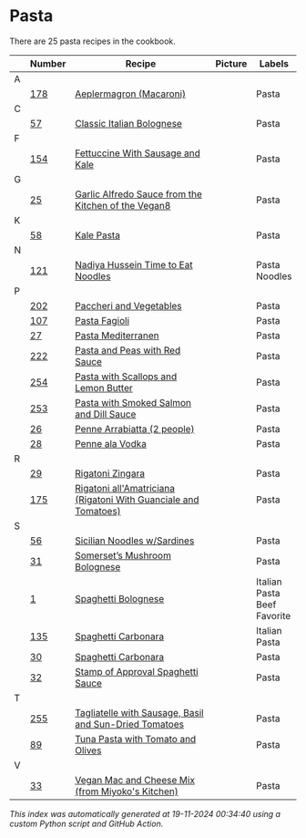 # Pasta

There are 25 pasta recipes in the cookbook.

| |Number|Recipe|Picture|Labels|
|-|------|------|-------|------|
| A||||
||[178](https://github.com/bryanbr23/Recipes/issues/178)|[Aeplermagron (Macaroni)](https://github.com/bryanbr23/Recipes/issues/178)| |Pasta|
| C||||
||[57](https://github.com/bryanbr23/Recipes/issues/57)|[Classic Italian Bolognese](https://github.com/bryanbr23/Recipes/issues/57)| |Pasta|
| F||||
||[154](https://github.com/bryanbr23/Recipes/issues/154)|[Fettuccine With Sausage and Kale](https://github.com/bryanbr23/Recipes/issues/154)| |Pasta|
| G||||
||[25](https://github.com/bryanbr23/Recipes/issues/25)|[Garlic Alfredo Sauce from the Kitchen of the Vegan8](https://github.com/bryanbr23/Recipes/issues/25)| |Pasta|
| K||||
||[58](https://github.com/bryanbr23/Recipes/issues/58)|[Kale Pasta](https://github.com/bryanbr23/Recipes/issues/58)| |Pasta|
| N||||
||[121](https://github.com/bryanbr23/Recipes/issues/121)|[Nadiya Hussein Time to Eat Noodles](https://github.com/bryanbr23/Recipes/issues/121)| |Pasta<br>Noodles|
| P||||
||[202](https://github.com/bryanbr23/Recipes/issues/202)|[Paccheri and Vegetables](https://github.com/bryanbr23/Recipes/issues/202)| |Pasta|
||[107](https://github.com/bryanbr23/Recipes/issues/107)|[Pasta Fagioli](https://github.com/bryanbr23/Recipes/issues/107)| |Pasta|
||[27](https://github.com/bryanbr23/Recipes/issues/27)|[Pasta Mediterranen](https://github.com/bryanbr23/Recipes/issues/27)| |Pasta|
||[222](https://github.com/bryanbr23/Recipes/issues/222)|[Pasta and Peas with Red Sauce](https://github.com/bryanbr23/Recipes/issues/222)| |Pasta|
||[254](https://github.com/bryanbr23/Recipes/issues/254)|[Pasta with Scallops and Lemon Butter](https://github.com/bryanbr23/Recipes/issues/254)| |Pasta|
||[253](https://github.com/bryanbr23/Recipes/issues/253)|[Pasta with Smoked Salmon and Dill Sauce](https://github.com/bryanbr23/Recipes/issues/253)| |Pasta|
||[26](https://github.com/bryanbr23/Recipes/issues/26)|[Penne Arrabiatta (2 people)](https://github.com/bryanbr23/Recipes/issues/26)| |Pasta|
||[28](https://github.com/bryanbr23/Recipes/issues/28)|[Penne ala Vodka](https://github.com/bryanbr23/Recipes/issues/28)| |Pasta|
| R||||
||[29](https://github.com/bryanbr23/Recipes/issues/29)|[Rigatoni Zingara ](https://github.com/bryanbr23/Recipes/issues/29)| |Pasta|
||[175](https://github.com/bryanbr23/Recipes/issues/175)|[Rigatoni all'Amatriciana (Rigatoni With Guanciale and Tomatoes)](https://github.com/bryanbr23/Recipes/issues/175)| |Pasta|
| S||||
||[56](https://github.com/bryanbr23/Recipes/issues/56)|[Sicilian Noodles w/Sardines ](https://github.com/bryanbr23/Recipes/issues/56)| |Pasta|
||[31](https://github.com/bryanbr23/Recipes/issues/31)|[Somerset’s Mushroom Bolognese](https://github.com/bryanbr23/Recipes/issues/31)| |Pasta|
||[1](https://github.com/bryanbr23/Recipes/issues/1)|[Spaghetti Bolognese](https://github.com/bryanbr23/Recipes/issues/1)| |Italian<br>Pasta<br>Beef<br>Favorite|
||[135](https://github.com/bryanbr23/Recipes/issues/135)|[Spaghetti Carbonara](https://github.com/bryanbr23/Recipes/issues/135)| |Italian<br>Pasta|
||[30](https://github.com/bryanbr23/Recipes/issues/30)|[Spaghetti Carbonara](https://github.com/bryanbr23/Recipes/issues/30)| |Pasta|
||[32](https://github.com/bryanbr23/Recipes/issues/32)|[Stamp of Approval Spaghetti Sauce](https://github.com/bryanbr23/Recipes/issues/32)| |Pasta|
| T||||
||[255](https://github.com/bryanbr23/Recipes/issues/255)|[Tagliatelle with Sausage, Basil and Sun-Dried Tomatoes](https://github.com/bryanbr23/Recipes/issues/255)| |Pasta|
||[89](https://github.com/bryanbr23/Recipes/issues/89)|[Tuna Pasta with Tomato and Olives](https://github.com/bryanbr23/Recipes/issues/89)| |Pasta|
| V||||
||[33](https://github.com/bryanbr23/Recipes/issues/33)|[Vegan Mac and Cheese Mix (from Miyoko's Kitchen)](https://github.com/bryanbr23/Recipes/issues/33)| |Pasta|

_This index was automatically generated at 19-11-2024 00:34:40 using a custom Python script and GitHub Action._